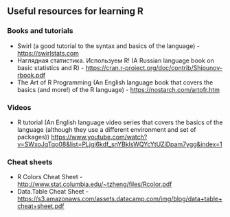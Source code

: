 ## Useful resources for learning R

### Books and tutorials 
 - Swirl (a good tutorial to the syntax and basics of the language) -
   https://swirlstats.com 
 - Наглядная статистика. Используем R! (A Russian
   language book on basic statistics and R) -
   https://cran.r-project.org/doc/contrib/Shipunov-rbook.pdf 
 - The Art of
   R Programming (An English language book that covers the basics (and
   more!) of the R language) - https://nostarch.com/artofr.htm

### Videos
 - R tutorial (An English language video series that covers the basics
   of the language (although they use a different environment and set of
   packages))
   https://www.youtube.com/watch?v=SWxoJqTqo08&list=PLjgj6kdf_snYBkIsWQYcYtUZiDpam7ygg&index=1

### Cheat sheets
 - R Colors Cheat Sheet -
   http://www.stat.columbia.edu/~tzheng/files/Rcolor.pdf
 - Data.Table Cheat Sheet -
   https://s3.amazonaws.com/assets.datacamp.com/img/blog/data+table+cheat+sheet.pdf
